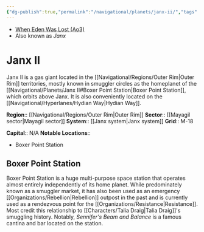 ```yaml
---
{"dg-publish":true,"permalink":"/navigational/planets/janx-ii/","tags":["map","planet","hydian","outerrim","mayagil"]}
---
```


- [When Eden Was Lost (Ao3)](https://archiveofourown.org/works/19334440/chapters/45992584)
- Also known as *Janx*
# Janx II

Janx II is a gas giant located in the [[Navigational/Regions/Outer Rim\|Outer Rim]] territories, mostly known in smuggler circles as the homeplanet of the [[Navigational/Planets/Janx II#Boxer Point Station\|Boxer Point Station]], which orbits above Janx. It is also conveniently located on the [[Navigational/Hyperlanes/Hydian Way\|Hydian Way]]. 

**Region**::  [[Navigational/Regions/Outer Rim\|Outer Rim]]
**Sector**::  [[Mayagil sector\|Mayagil sector]]
**System**::  [[Janx system\|Janx system]]
**Grid**::  M-18

**Capital**:: N/A
**Notable Locations**::
- Boxer Point Station
## Boxer Point Station

Boxer Point Station is a huge multi-purpose space station that operates almost entirely independently of its home planet. While predominately known as a smuggler market, it has also been used as an emergency [[Organizations/Rebellion\|Rebellion]] outpost in the past and is currently used as a rendezvous point for the [[Organizations/Resistance\|Resistance]]. Most credit this relationship to [[Characters/Talia Draig\|Talia Draig]]'s smuggling history. Notably, *Sennifer's Beam and Balance* is a famous cantina and bar located on the station. 